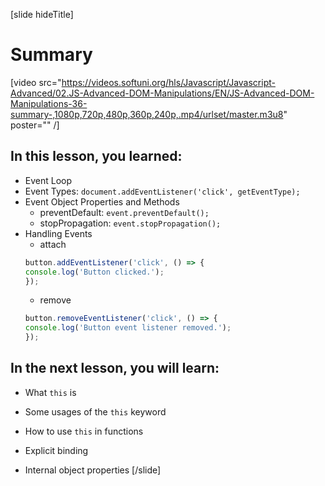 [slide hideTitle]

# Summary

[video src="https://videos.softuni.org/hls/Javascript/Javascript-Advanced/02.JS-Advanced-DOM-Manipulations/EN/JS-Advanced-DOM-Manipulations-36-summary-,1080p,720p,480p,360p,240p,.mp4/urlset/master.m3u8" poster="" /]

## In this lesson, you learned:

- Event Loop
- Event Types: `document.addEventListener('click', getEventType);`
- Event Object Properties and Methods
    - preventDefault: `event.preventDefault();`
    - stopPropagation: `event.stopPropagation();`
- Handling Events
    - attach
    ```js
    button.addEventListener('click', () => {
    console.log('Button clicked.');
    });
    ```
    - remove
     ```js
    button.removeEventListener('click', () => {
    console.log('Button event listener removed.');
    });
    ```
    
## In the next lesson, you will learn:

- What `this` is

- Some usages of the `this` keyword

- How to use `this` in functions

- Explicit binding

- Internal object properties
[/slide]